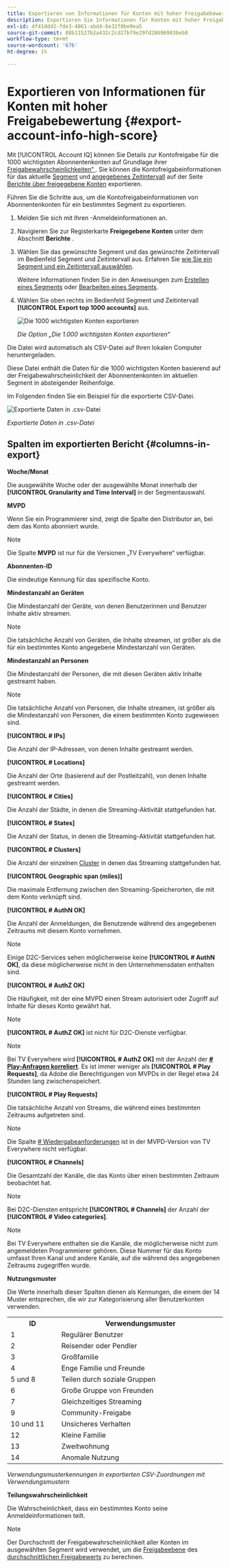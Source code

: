 ```yaml
---
title: Exportieren von Informationen für Konten mit hoher Freigabebewertung
description: Exportieren Sie Informationen für Konten mit hoher Freigabebewertung.
exl-id: df41ddd2-fde3-4861-abd4-6e32f0be9ea5
source-git-commit: 88b11527b2a432c2cd27bf9e29fd286969036eb0
workflow-type: tm+mt
source-wordcount: '676'
ht-degree: 1%

---
```


# Exportieren von Informationen für Konten mit hoher Freigabebewertung {#export-account-info-high-score}

Mit [!UICONTROL Account IQ] können Sie Details zur Kontofreigabe für die 1000 wichtigsten Abonnentenkonten auf Grundlage ihrer [Freigabewahrscheinlichkeiten“ ](/help/accountiq/product-concepts.md#account-sharing-probability-def). Sie können die Kontofreigabeinformationen für das aktuelle [Segment](/help/accountiq/product-concepts.md#segment-def) und [angegebenes Zeitintervall](/help/accountiq/product-concepts.md#time-interval-def) auf der Seite [Berichte über freigegebene Konten](/help/accountiq/shared-acc-reports.md) exportieren.

Führen Sie die Schritte aus, um die Kontofreigabeinformationen von Abonnentenkonten für ein bestimmtes Segment zu exportieren.

1. Melden Sie sich mit Ihren -Anmeldeinformationen an.
1. Navigieren Sie zur Registerkarte **Freigegebene Konten** unter dem Abschnitt **Berichte** .
1. Wählen Sie das gewünschte Segment und das gewünschte Zeitintervall im Bedienfeld Segment und Zeitintervall aus. Erfahren Sie [wie Sie ein Segment und ein Zeitintervall auswählen](segments-timeinterval.md).

   Weitere Informationen finden Sie in den Anweisungen zum [Erstellen eines Segments](work-with-segments.md#create-new-segment) oder [Bearbeiten eines Segments](work-with-segments.md#edit-segment).

1. Wählen Sie oben rechts im Bedienfeld Segment und Zeitintervall **[!UICONTROL Export top 1000 accounts]** aus.

   ![Die 1000 wichtigsten Konten exportieren](assets/export-top-1000-accounts.png)

   *Die Option „Die 1.000 wichtigsten Konten exportieren“*

Die Datei wird automatisch als CSV-Datei auf Ihren lokalen Computer heruntergeladen.

Diese Datei enthält die Daten für die 1000 wichtigsten Konten basierend auf der Freigabewahrscheinlichkeit der Abonnentenkonten im aktuellen Segment in absteigender Reihenfolge.

Im Folgenden finden Sie ein Beispiel für die exportierte CSV-Datei.

![Exportierte Daten in .csv-Datei](assets/exported-csv.png)

*Exportierte Daten in .csv-Datei*

## Spalten im exportierten Bericht {#columns-in-export}

**Woche/Monat**

Die ausgewählte Woche oder der ausgewählte Monat innerhalb der **[!UICONTROL Granularity and Time Interval]** in der Segmentauswahl.

**MVPD**

Wenn Sie ein Programmierer sind, zeigt die Spalte den Distributor an, bei dem das Konto abonniert wurde.

>[!NOTE]
>
> Die Spalte **MVPD** ist nur für die Versionen „TV Everywhere“ verfügbar.

**Abonnenten-ID**

Die eindeutige Kennung für das spezifische Konto.

**Mindestanzahl an Geräten**

Die Mindestanzahl der Geräte, von denen Benutzerinnen und Benutzer Inhalte aktiv streamen.

>[!NOTE]
>
>Die tatsächliche Anzahl von Geräten, die Inhalte streamen, ist größer als die für ein bestimmtes Konto angegebene Mindestanzahl von Geräten.

**Mindestanzahl an Personen**

Die Mindestanzahl der Personen, die mit diesen Geräten aktiv Inhalte gestreamt haben.

>[!NOTE]
>
>Die tatsächliche Anzahl von Personen, die Inhalte streamen, ist größer als die Mindestanzahl von Personen, die einem bestimmten Konto zugewiesen sind.

**[!UICONTROL # IPs]**

Die Anzahl der IP-Adressen, von denen Inhalte gestreamt werden.

**[!UICONTROL # Locations]**

Die Anzahl der Orte (basierend auf der Postleitzahl), von denen Inhalte gestreamt werden.

**[!UICONTROL # Cities]**

Die Anzahl der Städte, in denen die Streaming-Aktivität stattgefunden hat.

**[!UICONTROL # States]**

Die Anzahl der Status, in denen die Streaming-Aktivität stattgefunden hat.

**[!UICONTROL # Clusters]**

Die Anzahl der einzelnen [Cluster](/help/accountiq/product-concepts.md#cluster-def) in denen das Streaming stattgefunden hat.

**[!UICONTROL Geographic span (miles)]**

Die maximale Entfernung zwischen den Streaming-Speicherorten, die mit dem Konto verknüpft sind.

**[!UICONTROL # AuthN OK]**

Die Anzahl der Anmeldungen, die Benutzende während des angegebenen Zeitraums mit diesem Konto vornehmen.

>[!NOTE]
>
> Einige D2C-Services sehen möglicherweise keine **[!UICONTROL # AuthN OK]**, da diese möglicherweise nicht in den Unternehmensdaten enthalten sind.

**[!UICONTROL # AuthZ OK]**

Die Häufigkeit, mit der eine MVPD einen Stream autorisiert oder Zugriff auf Inhalte für dieses Konto gewährt hat.

>[!NOTE]
>
>**[!UICONTROL # AuthZ OK]** ist nicht für D2C-Dienste verfügbar.

>[!NOTE]
>
>Bei TV Everywhere wird **[!UICONTROL # AuthZ OK]** mit der Anzahl der **[# Play-Anfragen korreliert](/help/accountiq/product-concepts.md##play-requests-def)**. Es ist immer weniger als **[!UICONTROL # Play Requests]**, da Adobe die Berechtigungen von MVPDs in der Regel etwa 24 Stunden lang zwischenspeichert.


**[!UICONTROL # Play Requests]**

Die tatsächliche Anzahl von Streams, die während eines bestimmten Zeitraums aufgetreten sind.

>[!NOTE]
>
>Die Spalte [# Wiedergabeanforderungen](/help/accountiq/product-concepts.md##play-requests-def) ist in der MVPD-Version von TV Everywhere nicht verfügbar.

**[!UICONTROL # Channels]**

Die Gesamtzahl der Kanäle, die das Konto über einen bestimmten Zeitraum beobachtet hat.

>[!NOTE]
>
> Bei D2C-Diensten entspricht **[!UICONTROL # Channels]** der Anzahl der **[!UICONTROL # Video categories]**.

>[!NOTE]
>
>Bei TV Everywhere enthalten sie die Kanäle, die möglicherweise nicht zum angemeldeten Programmierer gehören. Diese Nummer für das Konto umfasst Ihren Kanal und andere Kanäle, auf die während des angegebenen Zeitraums zugegriffen wurde.


**Nutzungsmuster**

Die Werte innerhalb dieser Spalten dienen als Kennungen, die einem der 14 Muster entsprechen, die wir zur Kategorisierung aller Benutzerkonten verwenden.

<table>
    <tbody>
      <tr>
        <th style="width:10%">ID</th>
        <th style="width:30%">Verwendungsmuster</th>
      </tr>
      <tr>
        <td>1</td>
        <td>Regulärer Benutzer</td>
      </tr>
      <tr>
        <td>2</td>
        <td>Reisender oder Pendler</td>
      </tr>
      <tr>
        <td>3</td>
        <td>Großfamilie</td>
      </tr>
      <tr>
        <td>4</td>
        <td>Enge Familie und Freunde</td>
      </tr>
      </tr>
         <td>5 und 8</td>
         <td>Teilen durch soziale Gruppen</td>
      </tr>
      </tr>
         <td>6</td>
         <td>Große Gruppe von Freunden</td>
      </tr>
      </tr>
         <td>7</td>
         <td>Gleichzeitiges Streaming</td>
      </tr>
      </tr>
         <td>9</td>
         <td>Community-Freigabe</td>
      </tr>
      </tr>
         <td>10 und 11</td>
         <td>Unsicheres Verhalten</td>
      </tr>
      </tr>
         <td>12</td>
         <td>Kleine Familie</td>
      </tr>
      </tr>
         <td>13</td>
         <td>Zweitwohnung </td>
      </tr>
      </tr>
         <td>14</td>
         <td>Anomale Nutzung</td>
      </tr>
    </tbody>
  </table>

*Verwendungsmusterkennungen in exportierten CSV-Zuordnungen mit Verwendungsmustern*

**Teilungswahrscheinlichkeit**

Die Wahrscheinlichkeit, dass ein bestimmtes Konto seine Anmeldeinformationen teilt.

>[!NOTE]
>
> Der Durchschnitt der Freigabewahrscheinlichkeit aller Konten im ausgewählten Segment wird verwendet, um die [Freigabeebene](/help/accountiq/data-panels.md#sharing-level) des [durchschnittlichen Freigabewerts](/help/accountiq/data-panels.md#aggregated-sharing) zu berechnen.
